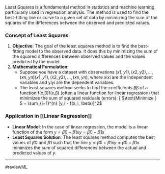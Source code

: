 Least Squares is a fundamental method in statistics and machine learning, particularly used in regression analysis. The method is used to find the best-fitting line or curve to a given set of data by minimizing the sum of the squares of the differences between the observed and predicted values.

### Concept of Least Squares

1. **Objective**: The goal of the least squares method is to find the best-fitting model to the observed data. It does this by minimizing the sum of the squared differences between observed values and the values predicted by the model.
2. **Mathematical Formulation**:
    - Suppose you have a dataset with observations $(x1,y1),(x2,y2),...,(xn,yn)(x1​,y1​),(x2​,y2​),...,(xn​,yn​)$, where xixi​ are the independent variables and yiyi​ are the dependent variables.
    - The least squares method seeks to find the coefficients ββ of a function f(x,β)f(x,β) (often a linear function for linear regression) that minimizes the sum of squared residuals (errors): \[ $\text{Minimize } S = \sum_{i=1}^{n} [y_i - f(x_i, \beta)]^2$

### Application in [[Linear Regression]]

- **Linear Model**: In the case of linear regression, the model is a linear function of the form $y=β0+β1xy=β0​+β1​x$
- **Least Squares Solution**: The least squares method computes the best values of $β0$ and $β1$​ such that the line $y=β0+β1xy=β0​+β1​x$ minimizes the sum of squared differences between the actual and predicted values of $y$.

---
#reviewML

